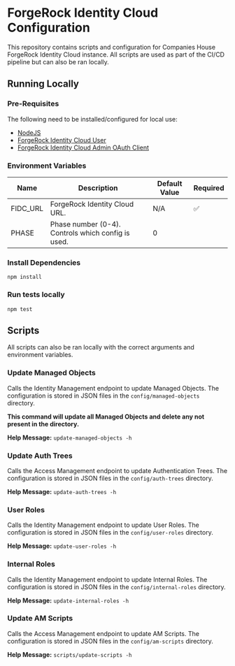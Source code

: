 # ForgeRock Identity Cloud Configuration

This repository contains scripts and configuration for Companies House ForgeRock Identity Cloud instance. All scripts are used as part of the CI/CD pipeline but can also be ran locally.

## Running Locally

### Pre-Requisites

The following need to be installed/configured for local use:

- [NodeJS](https://nodejs.org/en/download/)
- [ForgeRock Identity Cloud User](https://backstage.forgerock.com/docs/idcloud/latest/paas/tenant/postman-collection.html#preparing_your_identity_cloud)
- [ForgeRock Identity Cloud Admin OAuth Client](https://backstage.forgerock.com/docs/idcloud/latest/paas/tenant/postman-collection.html#running_the_prerequisite_steps)

### Environment Variables

| Name     | Description                                        | Default Value | Required           |
| -------- | -------------------------------------------------- | ------------- | ------------------ |
| FIDC_URL | ForgeRock Identity Cloud URL.                      | N/A           | :white_check_mark: |
| PHASE    | Phase number (0-4). Controls which config is used. | 0             |                    |

### Install Dependencies

`npm install`

### Run tests locally

`npm test`

## Scripts

All scripts can also be ran locally with the correct arguments and environment variables.

### Update Managed Objects

Calls the Identity Management endpoint to update Managed Objects. The configuration is stored in JSON files in the `config/managed-objects` directory.

**This command will update all Managed Objects and delete any not present in the directory.**

**Help Message:**
`update-managed-objects -h`

### Update Auth Trees

Calls the Access Management endpoint to update Authentication Trees. The configuration is stored in JSON files in the `config/auth-trees` directory.

**Help Message:**
`update-auth-trees -h`

### User Roles

Calls the Identity Management endpoint to update User Roles. The configuration is stored in JSON files in the `config/user-roles` directory.

**Help Message:**
`update-user-roles -h`

### Internal Roles

Calls the Identity Management endpoint to update Internal Roles. The configuration is stored in JSON files in the `config/internal-roles` directory.

**Help Message:**
`update-internal-roles -h`

### Update AM Scripts

Calls the Access Management endpoint to update AM Scripts. The configuration is stored in JSON files in the `config/am-scripts` directory.

**Help Message:**
`scripts/update-scripts -h`
